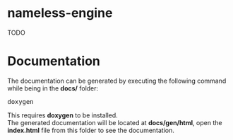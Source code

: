 # nameless-engine

TODO

# Documentation

The documentation can be generated by executing the following command while being in the <b>docs/</b> folder:
<pre>
doxygen
</pre>
This requires <b>doxygen</b> to be installed.<br>
The generated documentation will be located at <b>docs/gen/html</b>, open the <b>index.html</b> file from this folder to see the documentation.